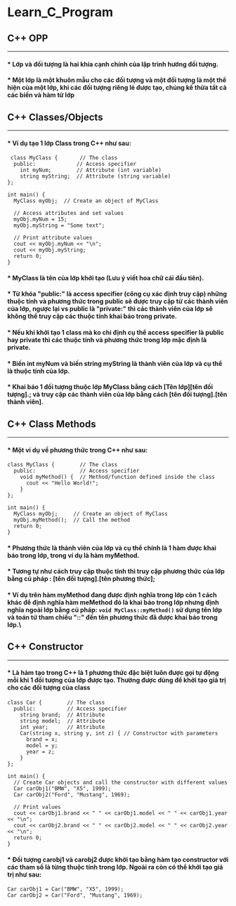 # Learn_C_Program
## C++ OPP  
***
#### * Lớp và đối tượng là hai khía cạnh chính của lập trình hướng đối tượng.
#### * Một lớp là một khuôn mẫu cho các đối tượng và một đối tượng là một thể hiện của một lớp, khi các đối tượng riêng lẻ được tạo, chúng kế thừa tất cả các biến và hàm từ lớp
## C++ Classes/Objects  
***
#### * Ví dụ tạo 1 lớp Class trong C++ như sau:
```
 class MyClass {       // The class
  public:             // Access specifier
    int myNum;        // Attribute (int variable)
    string myString;  // Attribute (string variable)
};

int main() {
  MyClass myObj;  // Create an object of MyClass

  // Access attributes and set values
  myObj.myNum = 15; 
  myObj.myString = "Some text";

  // Print attribute values
  cout << myObj.myNum << "\n";
  cout << myObj.myString;
  return 0;
}
```
#### * MyClass là tên của lớp khởi tạo (Lưu ý viết hoa chữ cái đầu tiên).
#### * Từ khóa "public:" là access specifier (công cụ xác định truy cập) những thuộc tính và phương thức trong public sẽ được truy cập từ các thành viên của lớp, ngược lại vs public là "private:" thì các thành viên của lớp sẽ không thể truy cập các thuộc tính khai báo trong private.
#### * Nếu khi khởi tạo 1 class mà ko chỉ định cụ thể access specifier là public hay private thì các thuộc tính và phương thức trong lớp mặc định là private.
#### * Biến int myNum và biến string myString là thành viên của lớp và cụ thể là thuộc tính của lớp.
#### * Khai báo 1 đối tượng thuộc lớp MyClass bằng cách [Tên lớp][tên đối tượng].; và truy cập các thành viên của lớp bằng cách [tên đối tượng].[tên thành viên].
## C++ Class Methods 
***
#### * Một ví dụ về phương thức trong C++ như sau:
```
class MyClass {        // The class
  public:              // Access specifier
    void myMethod() {  // Method/function defined inside the class
      cout << "Hello World!";
    }
};

int main() {
  MyClass myObj;     // Create an object of MyClass
  myObj.myMethod();  // Call the method
  return 0;
}
```
#### * Phương thức là thành viên của lớp và cụ thể chính là 1 hàm được khai báo trong lớp, trong ví dụ là hàm myMethod.
#### * Tương tự như cách truy cập thuộc tính thì truy cập phương thức của lớp bằng cú pháp : [tên đối tượng].[tên phương thức];
#### * Ví dụ trên hàm myMethod đang được định nghĩa trong lớp còn 1 cách khác để định nghĩa hàm meMethod đó là khai báo trong lớp nhưng định nghĩa ngoài lớp bằng cú pháp: `void MyClass::myMethod()` sử dụng tên lớp và toán tử tham chiếu "::" đến tên phương thức đã được khai báo trong lớp.\
## C++ Constructor
***
#### * Là hàm tạo trong C++ là 1 phương thức đặc biệt luôn được gọi tự động mỗi khi 1 đối tượng của lớp được tạo. Thường được dùng để khởi tạo giá trị cho các đối tượng của class 
```
class Car {        // The class
  public:          // Access specifier
    string brand;  // Attribute
    string model;  // Attribute
    int year;      // Attribute
    Car(string x, string y, int z) { // Constructor with parameters
      brand = x;
      model = y;
      year = z;
    }
};

int main() {
  // Create Car objects and call the constructor with different values
  Car carObj1("BMW", "X5", 1999);
  Car carObj2("Ford", "Mustang", 1969);

  // Print values
  cout << carObj1.brand << " " << carObj1.model << " " << carObj1.year << "\n";
  cout << carObj2.brand << " " << carObj2.model << " " << carObj2.year << "\n";
  return 0;
}
```
#### * Đối tượng carobj1 và carobj2 được khởi tạo bằng hàm tạo constructor với các tham số là từng thuộc tính trong lớp. Ngoài ra còn có thể khởi tạo giá trị như sau:
```
Car carObj1 = Car("BMW", "X5", 1999);
Car carObj2 = Car("Ford", "Mustang", 1969);
```
